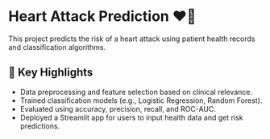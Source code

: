 # Heart Attack Prediction ❤️🔬

This project predicts the risk of a heart attack using patient health records and classification algorithms.

## 📌 Key Highlights
- Data preprocessing and feature selection based on clinical relevance.
- Trained classification models (e.g., Logistic Regression, Random Forest).
- Evaluated using accuracy, precision, recall, and ROC-AUC.
- Deployed a Streamlit app for users to input health data and get risk predictions.
